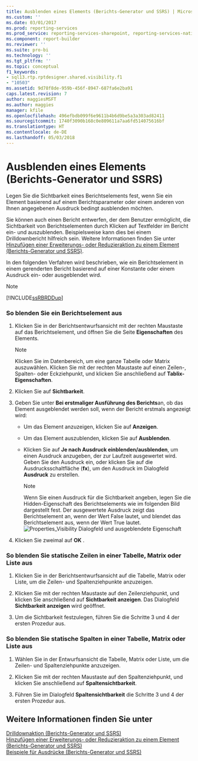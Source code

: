 ```yaml
---
title: Ausblenden eines Elements (Berichts-Generator und SSRS) | Microsoft-Dokumentation
ms.custom: ''
ms.date: 03/01/2017
ms.prod: reporting-services
ms.prod_service: reporting-services-sharepoint, reporting-services-native
ms.component: report-builder
ms.reviewer: ''
ms.suite: pro-bi
ms.technology: ''
ms.tgt_pltfrm: ''
ms.topic: conceptual
f1_keywords:
- sql13.rtp.rptdesigner.shared.visibility.f1
- "10503"
ms.assetid: 9d78f8de-959b-456f-8947-687fa6e2ba91
caps.latest.revision: 7
author: maggiesMSFT
ms.author: maggies
manager: kfile
ms.openlocfilehash: 496efbdb099f6e9611b4b6d9be5a3a303ad82411
ms.sourcegitcommit: 1740f3090b168c0e809611a7aa6fd514075616bf
ms.translationtype: HT
ms.contentlocale: de-DE
ms.lasthandoff: 05/03/2018
---
```

# <a name="hide-an-item-report-builder-and-ssrs"></a>Ausblenden eines Elements (Berichts-Generator und SSRS)
  Legen Sie die Sichtbarkeit eines Berichtselements fest, wenn Sie ein Element basierend auf einem Berichtsparameter oder einem anderen von Ihnen angegebenen Ausdruck bedingt ausblenden möchten.  
  
 Sie können auch einen Bericht entwerfen, der dem Benutzer ermöglicht, die Sichtbarkeit von Berichtselementen durch Klicken auf Textfelder im Bericht ein- und auszublenden. Beispielsweise kann dies bei einem Drilldownbericht hilfreich sein. Weitere Informationen finden Sie unter [Hinzufügen einer Erweiterungs- oder Reduzieraktion zu einem Element &#40;Berichts-Generator und SSRS&#41;](../../reporting-services/report-design/add-an-expand-or-collapse-action-to-an-item-report-builder-and-ssrs.md).  
  
 In den folgenden Verfahren wird beschrieben, wie ein Berichtselement in einem gerenderten Bericht basierend auf einer Konstante oder einem Ausdruck ein- oder ausgeblendet wird.  
  
> [!NOTE]  
>  [!INCLUDE[ssRBRDDup](../../includes/ssrbrddup-md.md)]  
  
### <a name="to-hide-a-report-item"></a>So blenden Sie ein Berichtselement aus  
  
1.  Klicken Sie in der Berichtsentwurfsansicht mit der rechten Maustaste auf das Berichtselement, und öffnen Sie die Seite **Eigenschaften** des Elements.  
  
    > [!NOTE]  
    >  Klicken Sie im Datenbereich, um eine ganze Tabelle oder Matrix auszuwählen. Klicken Sie mit der rechten Maustaste auf einen Zeilen-, Spalten- oder Eckziehpunkt, und klicken Sie anschließend auf **Tablix-Eigenschaften**.  
  
2.  Klicken Sie auf **Sichtbarkeit**.  
  
3.  Geben Sie unter **Bei erstmaliger Ausführung des Berichts**an, ob das Element ausgeblendet werden soll, wenn der Bericht erstmals angezeigt wird:  
  
    -   Um das Element anzuzeigen, klicken Sie auf **Anzeigen**.  
  
    -   Um das Element auszublenden, klicken Sie auf **Ausblenden**.  
  
    -   Klicken Sie auf **Je nach Ausdruck einblenden/ausblenden**, um einen Ausdruck anzugeben, der zur Laufzeit ausgewertet wird. Geben Sie den Ausdruck ein, oder klicken Sie auf die Ausdrucksschaltfläche (**fx**), um den Ausdruck im Dialogfeld **Ausdruck** zu erstellen.  
  
        > [!NOTE]  
        >  Wenn Sie einen Ausdruck für die Sichtbarkeit angeben, legen Sie die Hidden-Eigenschaft des Berichtselements wie im folgenden Bild dargestellt fest. Der ausgewertete Ausdruck zeigt das Berichtselement an, wenn der Wert False lautet, und blendet das Berichtselement aus, wenn der Wert True lautet.   
        > ![Properties_Visibility Dialogfeld und ausgeblendete Eigenschaft](../../reporting-services/report-builder/media/hiddenproperty-propertiesvisibility.png "Properties_Visibility dialog and Hidden property")  
  
4.  Klicken Sie zweimal auf **OK** .  
  
### <a name="to-hide-static-rows-in-a-table-matrix-or-list"></a>So blenden Sie statische Zeilen in einer Tabelle, Matrix oder Liste aus  
  
1.  Klicken Sie in der Berichtsentwurfsansicht auf die Tabelle, Matrix oder Liste, um die Zeilen- und Spaltenziehpunkte anzuzeigen.  
  
2.  Klicken Sie mit der rechten Maustaste auf den Zeilenziehpunkt, und klicken Sie anschließend auf **Sichtbarkeit anzeigen**. Das Dialogfeld **Sichtbarkeit anzeigen** wird geöffnet.  
  
3.  Um die Sichtbarkeit festzulegen, führen Sie die Schritte 3 und 4 der ersten Prozedur aus.  
  
### <a name="to-hide-static-columns-in-a-table-matrix-or-list"></a>So blenden Sie statische Spalten in einer Tabelle, Matrix oder Liste aus  
  
1.  Wählen Sie in der Entwurfsansicht die Tabelle, Matrix oder Liste, um die Zeilen- und Spaltenziehpunkte anzuzeigen.  
  
2.  Klicken Sie mit der rechten Maustaste auf den Spaltenziehpunkt, und klicken Sie anschließend auf **Spaltensichtbarkeit**.  
  
3.  Führen Sie im Dialogfeld **Spaltensichtbarkeit** die Schritte 3 und 4 der ersten Prozedur aus.  
  
## <a name="see-also"></a>Weitere Informationen finden Sie unter  
 [Drilldownaktion &#40;Berichts-Generator und SSRS&#41;](../../reporting-services/report-design/drilldown-action-report-builder-and-ssrs.md)   
 [Hinzufügen einer Erweiterungs- oder Reduzieraktion zu einem Element (Berichts-Generator und SSRS)](../../reporting-services/report-design/add-an-expand-or-collapse-action-to-an-item-report-builder-and-ssrs.md)   
 [Beispiele für Ausdrücke &#40;Berichts-Generator und SSRS&#41;](../../reporting-services/report-design/expression-examples-report-builder-and-ssrs.md)  
  
  
